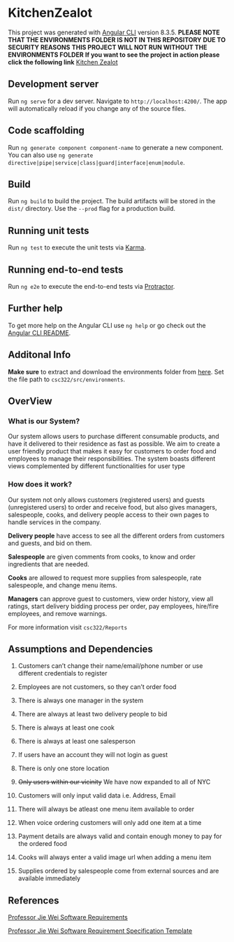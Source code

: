 # KitchenZealot

This project was generated with [Angular CLI](https://github.com/angular/angular-cli) version 8.3.5.
**PLEASE NOTE THAT THE ENVIRONMENTS FOLDER IS NOT IN THIS REPOSITORY DUE TO SECURITY REASONS**
**THIS PROJECT WILL NOT RUN WITHOUT THE ENVIRONMENTS FOLDER**
**If you want to see the project in action please click the following link** 
[Kitchen Zealot](https://kitchen-zealot.firebaseapp.com/)

## Development server

Run `ng serve` for a dev server. Navigate to `http://localhost:4200/`. The app will automatically reload if you change any of the source files.

## Code scaffolding

Run `ng generate component component-name` to generate a new component. You can also use `ng generate directive|pipe|service|class|guard|interface|enum|module`.

## Build

Run `ng build` to build the project. The build artifacts will be stored in the `dist/` directory. Use the `--prod` flag for a production build.

## Running unit tests

Run `ng test` to execute the unit tests via [Karma](https://karma-runner.github.io).

## Running end-to-end tests

Run `ng e2e` to execute the end-to-end tests via [Protractor](http://www.protractortest.org/).

## Further help

To get more help on the Angular CLI use `ng help` or go check out the [Angular CLI README](https://github.com/angular/angular-cli/blob/master/README.md).

## Additonal Info

**Make sure** to extract and download the environments folder from [here](https://drive.google.com/file/d/1tGNdjRjlrCBNHutG-iosvuh5GpbbpKD5/view?usp=sharing). Set the file path to `csc322/src/environments`.

## OverView

### What is our System?
Our system allows users to purchase different consumable products, and have it delivered to their residence as fast as possible. We aim to create a user friendly product that makes it easy for customers to order food and employees to manage their responsibilities. The system boasts different views complemented by different functionalities for user type

### How does it work?   
Our system not only allows customers (registered users) and guests (unregistered users) to order and receive food, but also gives managers, salespeople, cooks, and delivery people access to their own pages to handle services in the company. 

**Delivery people** have access to see all the different orders from customers and guests, and bid on them.

**Salespeople** are given comments from cooks, to know and order ingredients that are needed. 

**Cooks** are allowed to request more supplies from salespeople, rate salespeople, and change menu items. 

**Managers** can approve guest to customers, view order history, view all ratings, start delivery bidding process per order, pay employees, hire/fire employees, and remove warnings.

For more information visit `csc322/Reports`

##  Assumptions and Dependencies

1. Customers can’t change their name/email/phone number or use different credentials to register

2. Employees are not customers, so they can’t order food

3. There is always one manager in the system

4. There are always at least two delivery people to bid

5. There is always at least one cook

6. There is always at least one salesperson

7. If users have an account they will not login as guest

8. There is only one store location

9. ~~Only users within our vicinity~~ We have now expanded to all of NYC

10. Customers will only input valid data i.e. Address, Email

11. There will always be atleast one menu item available to order

12. When voice ordering customers will only add one item at a time

13. Payment details are always valid and contain enough money to pay for the ordered food

14. Cooks will always enter a valid image url when adding a menu item

15. Supplies ordered by salespeople come from external sources and are available immediately

## References

[Professor Jie Wei Software Requirements](http://www-cs.ccny.cuny.edu/~csjie/322/f19/proj_req_f19.docx)

[Professor Jie Wei Software Requirement Specification Template](http://www-cs.ccny.cuny.edu/~csjie/322/spec_sample.pdf)